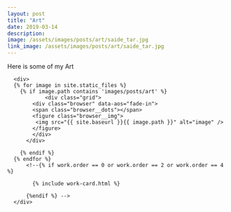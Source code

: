 ```yaml
---
layout: post
title: "Art"
date: 2019-03-14
description: 
image: /assets/images/posts/art/saide_tar.jpg
link_image: /assets/images/posts/art/saide_tar.jpg
---
```

<p>Here is some of my Art</p>

<div class="browser">
  
      <div>
      {% for image in site.static_files %}
		{% if image.path contains 'images/posts/art' %}
               	<div class="grid">
			<div class="browser" data-aos="fade-in">
			<span class="browser__dots"></span>		    
			<figure class="browser__img">
			 <img src="{{ site.baseurl }}{{ image.path }}" alt="image" />
			</figure>
			</div>
		  </div>
       
		{% endif %}
	  {% endfor %}
          <!--{% if work.order == 0 or work.order == 2 or work.order == 4 %}

            {% include work-card.html %}

          {%endif %} -->
      </div>
<!--  <span class="browser__dots"></span>
  <figure class="browser__img">
    <img src="/assets/images/posts/roccia-wedding-1.jpg" alt="Roccia Wedding Website"/>
  </figure> -->
</div>
